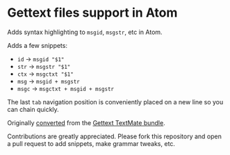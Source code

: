 # Gettext files support in Atom

Adds syntax highlighting to `msgid`, `msgstr`, etc in Atom.

Adds a few snippets:

* `id` -> `msgid "$1"`
* `str` -> `msgstr "$1"`
* `ctx` -> `msgctxt "$1"`
* `msg` -> `msgid + msgstr`
* `msgc` -> `msgctxt + msgid + msgstr`

The last `tab` navigation position is conveniently placed on a new line so you can chain quickly.

Originally [converted](http://atom.io/docs/latest/converting-a-text-mate-bundle)
from the [Gettext TextMate bundle](https://github.com/textmate/gettext.tmbundle).

Contributions are greatly appreciated. Please fork this repository and open a
pull request to add snippets, make grammar tweaks, etc.
